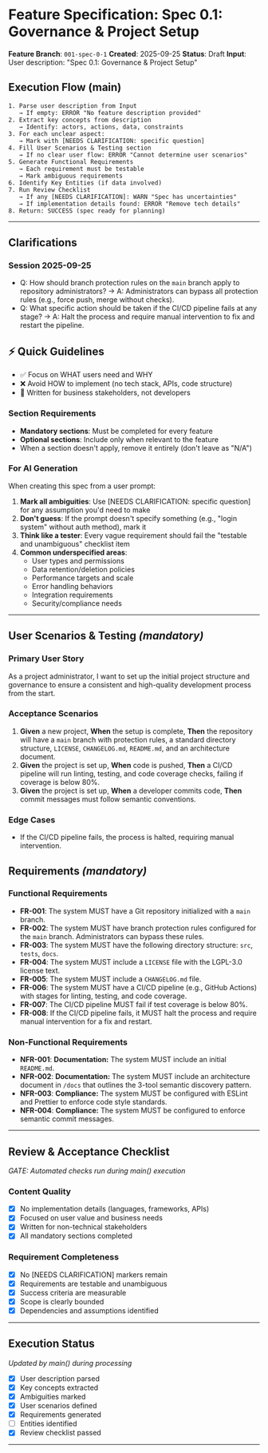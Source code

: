 # Feature Specification: Spec 0.1: Governance & Project Setup

**Feature Branch**: `001-spec-0-1`
**Created**: 2025-09-25
**Status**: Draft
**Input**: User description: "Spec 0.1: Governance & Project Setup"

## Execution Flow (main)

```
1. Parse user description from Input
   → If empty: ERROR "No feature description provided"
2. Extract key concepts from description
   → Identify: actors, actions, data, constraints
3. For each unclear aspect:
   → Mark with [NEEDS CLARIFICATION: specific question]
4. Fill User Scenarios & Testing section
   → If no clear user flow: ERROR "Cannot determine user scenarios"
5. Generate Functional Requirements
   → Each requirement must be testable
   → Mark ambiguous requirements
6. Identify Key Entities (if data involved)
7. Run Review Checklist
   → If any [NEEDS CLARIFICATION]: WARN "Spec has uncertainties"
   → If implementation details found: ERROR "Remove tech details"
8. Return: SUCCESS (spec ready for planning)
```

---

## Clarifications

### Session 2025-09-25

- Q: How should branch protection rules on the `main` branch apply to repository administrators? → A: Administrators can bypass all protection rules (e.g., force push, merge without checks).
- Q: What specific action should be taken if the CI/CD pipeline fails at any stage? → A: Halt the process and require manual intervention to fix and restart the pipeline.

## ⚡ Quick Guidelines

- ✅ Focus on WHAT users need and WHY
- ❌ Avoid HOW to implement (no tech stack, APIs, code structure)
- 👥 Written for business stakeholders, not developers

### Section Requirements

- **Mandatory sections**: Must be completed for every feature
- **Optional sections**: Include only when relevant to the feature
- When a section doesn't apply, remove it entirely (don't leave as "N/A")

### For AI Generation

When creating this spec from a user prompt:

1. **Mark all ambiguities**: Use [NEEDS CLARIFICATION: specific question] for any assumption you'd need to make
2. **Don't guess**: If the prompt doesn't specify something (e.g., "login system" without auth method), mark it
3. **Think like a tester**: Every vague requirement should fail the "testable and unambiguous" checklist item
4. **Common underspecified areas**:
   - User types and permissions
   - Data retention/deletion policies
   - Performance targets and scale
   - Error handling behaviors
   - Integration requirements
   - Security/compliance needs

---

## User Scenarios & Testing _(mandatory)_

### Primary User Story

As a project administrator, I want to set up the initial project structure and governance to ensure a consistent and high-quality development process from the start.

### Acceptance Scenarios

1. **Given** a new project, **When** the setup is complete, **Then** the repository will have a `main` branch with protection rules, a standard directory structure, `LICENSE`, `CHANGELOG.md`, `README.md`, and an architecture document.
2. **Given** the project is set up, **When** code is pushed, **Then** a CI/CD pipeline will run linting, testing, and code coverage checks, failing if coverage is below 80%.
3. **Given** the project is set up, **When** a developer commits code, **Then** commit messages must follow semantic conventions.

### Edge Cases

- If the CI/CD pipeline fails, the process is halted, requiring manual intervention.

## Requirements _(mandatory)_

### Functional Requirements

- **FR-001**: The system MUST have a Git repository initialized with a `main` branch.
- **FR-002**: The system MUST have branch protection rules configured for the `main` branch. Administrators can bypass these rules.
- **FR-003**: The system MUST have the following directory structure: `src`, `tests`, `docs`.
- **FR-004**: The system MUST include a `LICENSE` file with the LGPL-3.0 license text.
- **FR-005**: The system MUST include a `CHANGELOG.md` file.
- **FR-006**: The system MUST have a CI/CD pipeline (e.g., GitHub Actions) with stages for linting, testing, and code coverage.
- **FR-007**: The CI/CD pipeline MUST fail if test coverage is below 80%.
- **FR-008**: If the CI/CD pipeline fails, it MUST halt the process and require manual intervention for a fix and restart.

### Non-Functional Requirements

- **NFR-001**: **Documentation:** The system MUST include an initial `README.md`.
- **NFR-002**: **Documentation:** The system MUST include an architecture document in `/docs` that outlines the 3-tool semantic discovery pattern.
- **NFR-003**: **Compliance:** The system MUST be configured with ESLint and Prettier to enforce code style standards.
- **NFR-004**: **Compliance:** The system MUST be configured to enforce semantic commit messages.

---

## Review & Acceptance Checklist

_GATE: Automated checks run during main() execution_

### Content Quality

- [x] No implementation details (languages, frameworks, APIs)
- [x] Focused on user value and business needs
- [x] Written for non-technical stakeholders
- [x] All mandatory sections completed

### Requirement Completeness

- [x] No [NEEDS CLARIFICATION] markers remain
- [x] Requirements are testable and unambiguous
- [x] Success criteria are measurable
- [x] Scope is clearly bounded
- [x] Dependencies and assumptions identified

---

## Execution Status

_Updated by main() during processing_

- [x] User description parsed
- [x] Key concepts extracted
- [x] Ambiguities marked
- [x] User scenarios defined
- [x] Requirements generated
- [ ] Entities identified
- [x] Review checklist passed

---

